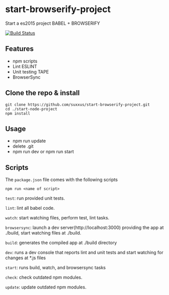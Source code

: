 # start-browserify-project
Start a es2015 project BABEL + BROWSERIFY

[![Build Status](https://travis-ci.org/suxxus/start-browserify-project.svg?branch=master)](https://travis-ci.org/suxxus/start-browserify-project)

## Features ###
* npm scripts
* Lint ESLINT
* Unit testing TAPE
* BrowserSync

## Clone the repo & install
```
git clone https://github.com/suxxus/start-browserify-project.git
cd ./start-node-project
npm install
```
## Usage
* npm run update
* delete .git
* npm run dev or npm run start

## Scripts

The `package.json` file comes with the following scripts

`npm run <name of script>`

`test`: run provided unit tests.

`lint`: lint all babel code.

`watch`: start watching files, perform test, lint tasks.

`browsersync`: launch a dev server(http://localhost:3000) providing the app at ./build, start watching files at ./build.

`build`: generates the compiled app at ./build directory

`dev`:  runs a dev console that reports lint and unit tests and start watching for changes at *.js files

`start`: runs build, watch, and browsersync tasks

`check`: check outdated npm modules.

`update`: update outdated npm modules.

